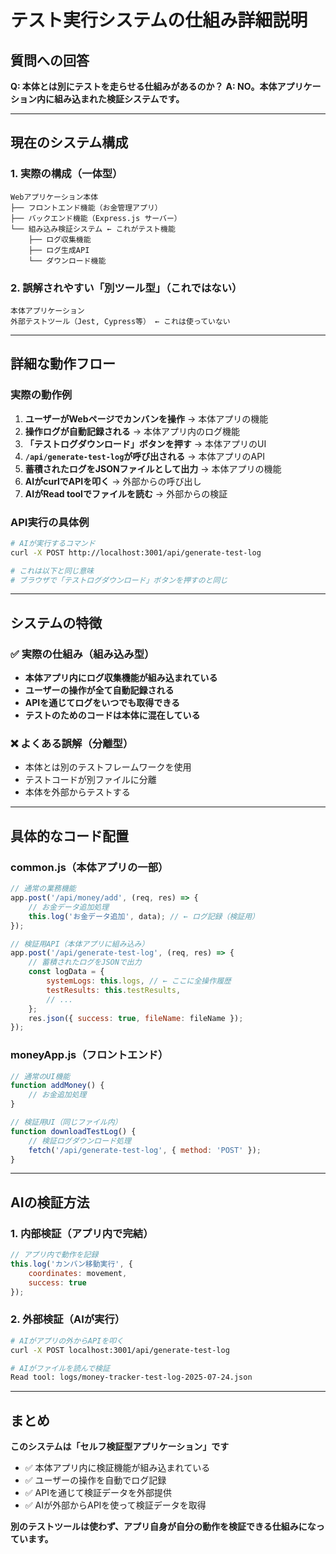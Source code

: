# テスト実行システムの仕組み詳細説明

## 質問への回答

**Q: 本体とは別にテストを走らせる仕組みがあるのか？**
**A: NO。本体アプリケーション内に組み込まれた検証システムです。**

---

## 現在のシステム構成

### 1. 実際の構成（一体型）
```
Webアプリケーション本体
├── フロントエンド機能（お金管理アプリ）
├── バックエンド機能（Express.js サーバー）
└── 組み込み検証システム ← これがテスト機能
    ├── ログ収集機能
    ├── ログ生成API
    └── ダウンロード機能
```

### 2. 誤解されやすい「別ツール型」（これではない）
```
本体アプリケーション
外部テストツール（Jest, Cypress等） ← これは使っていない
```

---

## 詳細な動作フロー

### 実際の動作例
1. **ユーザーがWebページでカンバンを操作** → 本体アプリの機能
2. **操作ログが自動記録される** → 本体アプリ内のログ機能
3. **「テストログダウンロード」ボタンを押す** → 本体アプリのUI
4. **`/api/generate-test-log`が呼び出される** → 本体アプリのAPI
5. **蓄積されたログをJSONファイルとして出力** → 本体アプリの機能
6. **AIがcurlでAPIを叩く** → 外部からの呼び出し
7. **AIがRead toolでファイルを読む** → 外部からの検証

### API実行の具体例
```bash
# AIが実行するコマンド
curl -X POST http://localhost:3001/api/generate-test-log

# これは以下と同じ意味
# ブラウザで「テストログダウンロード」ボタンを押すのと同じ
```

---

## システムの特徴

### ✅ 実際の仕組み（組み込み型）
- **本体アプリ内にログ収集機能が組み込まれている**
- **ユーザーの操作が全て自動記録される**
- **APIを通じてログをいつでも取得できる**
- **テストのためのコードは本体に混在している**

### ❌ よくある誤解（分離型）
- 本体とは別のテストフレームワークを使用
- テストコードが別ファイルに分離
- 本体を外部からテストする

---

## 具体的なコード配置

### common.js（本体アプリの一部）
```javascript
// 通常の業務機能
app.post('/api/money/add', (req, res) => {
    // お金データ追加処理
    this.log('お金データ追加', data); // ← ログ記録（検証用）
});

// 検証用API（本体アプリに組み込み）
app.post('/api/generate-test-log', (req, res) => {
    // 蓄積されたログをJSONで出力
    const logData = {
        systemLogs: this.logs, // ← ここに全操作履歴
        testResults: this.testResults,
        // ...
    };
    res.json({ success: true, fileName: fileName });
});
```

### moneyApp.js（フロントエンド）
```javascript
// 通常のUI機能
function addMoney() {
    // お金追加処理
}

// 検証用UI（同じファイル内）
function downloadTestLog() {
    // 検証ログダウンロード処理
    fetch('/api/generate-test-log', { method: 'POST' });
}
```

---

## AIの検証方法

### 1. 内部検証（アプリ内で完結）
```javascript
// アプリ内で動作を記録
this.log('カンバン移動実行', {
    coordinates: movement,
    success: true
});
```

### 2. 外部検証（AIが実行）
```bash
# AIがアプリの外からAPIを叩く
curl -X POST localhost:3001/api/generate-test-log

# AIがファイルを読んで検証
Read tool: logs/money-tracker-test-log-2025-07-24.json
```

---

## まとめ

**このシステムは「セルフ検証型アプリケーション」です**

- ✅ 本体アプリ内に検証機能が組み込まれている
- ✅ ユーザーの操作を自動でログ記録
- ✅ APIを通じて検証データを外部提供
- ✅ AIが外部からAPIを使って検証データを取得

**別のテストツールは使わず、アプリ自身が自分の動作を検証できる仕組みになっています。**